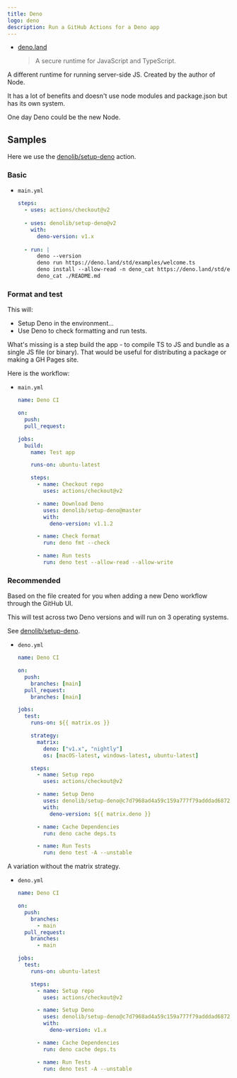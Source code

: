 ```yaml
---
title: Deno
logo: deno
description: Run a GitHub Actions for a Deno app
---
```


<!-- TODO update with learn to code and cheatsheet links -->

- [deno.land](https://deno.land/)
    > A secure runtime for JavaScript and TypeScript.

A different runtime for running server-side JS. Created by the author of Node.

It has a lot of benefits and doesn't use node modules and package.json but has its own system.

One day Deno could be the new Node.


## Samples

Here we use the [denolib/setup-deno](https://github.com/denolib/setup-deno) action.

### Basic

- `main.yml`
    ```yaml
    steps:
      - uses: actions/checkout@v2
      
      - uses: denolib/setup-deno@v2
        with:
          deno-version: v1.x
          
      - run: |
          deno --version
          deno run https://deno.land/std/examples/welcome.ts
          deno install --allow-read -n deno_cat https://deno.land/std/examples/cat.ts
          deno_cat ./README.md
    ```

### Format and test

This will:

- Setup Deno in the environment...
- Use Deno to check formatting and run tests.

What's missing is a step build the app - to compile TS to JS and bundle as a single JS file (or binary). That would be useful for distributing a package or making a GH Pages site.

Here is the workflow:

- `main.yml`
    ```yaml
    name: Deno CI

    on:
      push:
      pull_request:

    jobs:
      build:
        name: Test app

        runs-on: ubuntu-latest

        steps:
          - name: Checkout repo
            uses: actions/checkout@v2

          - name: Download Deno
            uses: denolib/setup-deno@master
            with:
              deno-version: v1.1.2

          - name: Check format
            run: deno fmt --check

          - name: Run tests
            run: deno test --allow-read --allow-write
    ```

### Recommended

Based on the file created for you when adding a new Deno workflow through the GitHub UI.

This will test across two Deno versions and will run on 3 operating systems.

See [denolib/setup-deno](https://github.com/denolib/setup-deno).

- `deno.yml`
    ```yaml
    name: Deno CI

    on:
      push:
        branches: [main]
      pull_request:
        branches: [main]

    jobs:
      test:
        runs-on: ${{ matrix.os }}

        strategy:
          matrix:
            deno: ["v1.x", "nightly"]
            os: [macOS-latest, windows-latest, ubuntu-latest]

        steps:
          - name: Setup repo
            uses: actions/checkout@v2

          - name: Setup Deno
            uses: denolib/setup-deno@c7d7968ad4a59c159a777f79adddad6872ee8d96
            with:
              deno-version: ${{ matrix.deno }}

          - name: Cache Dependencies
            run: deno cache deps.ts

          - name: Run Tests
            run: deno test -A --unstable
    ```
    
A variation without the matrix strategy.

- `deno.yml`
    ```yaml
    name: Deno CI

    on:
      push:
        branches:
          - main
      pull_request:
        branches:
          - main

    jobs:
      test:
        runs-on: ubuntu-latest

        steps:
          - name: Setup repo
            uses: actions/checkout@v2

          - name: Setup Deno
            uses: denolib/setup-deno@c7d7968ad4a59c159a777f79adddad6872ee8d96
            with:
              deno-version: v1.x

          - name: Cache Dependencies
            run: deno cache deps.ts

          - name: Run Tests
            run: deno test -A --unstable
    ```
